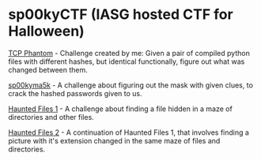 # sp00kyCTF (IASG hosted CTF for Halloween)

[TCP Phantom](TCPPhantom/) - Challenge created by me: Given a pair of compiled python files with different hashes, but identical functionally, figure out what was changed between them.

[sp00kyma5k](sp00kyma5k/) - A challenge about figuring out the mask with given clues, to crack the hashed passwords given to us.

[Haunted Files 1](HauntedFiles1/index.md) - A challenge about finding a file hidden in a maze of directories and other files.

[Haunted Files 2](HauntedFiles2/index.md) - A continuation of Haunted Files 1, that involves finding a picture with it's extension changed in the same maze of files and directories.
